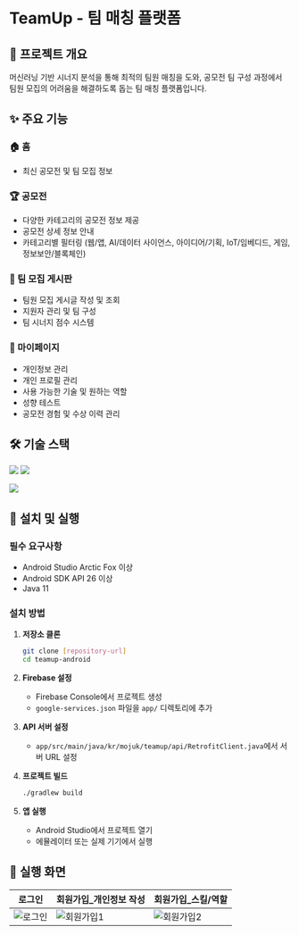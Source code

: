 # TeamUp - 팀 매칭 플랫폼

## 📱 프로젝트 개요

 머신러닝 기반 시너지 분석을 통해 최적의 팀원 매칭을 도와, 공모전 팀 구성 과정에서 팀원 모집의 어려움을 해결하도록 돕는 팀 매칭 플랫폼입니다.

## ✨ 주요 기능

### 🏠 홈
- 최신 공모전 및 팀 모집 정보

### 🏆 공모전
- 다양한 카테고리의 공모전 정보 제공
- 공모전 상세 정보 안내
- 카테고리별 필터링 (웹/앱, AI/데이터 사이언스, 아이디어/기획, IoT/임베디드, 게임, 정보보안/블록체인)

### 👥 팀 모집 게시판
- 팀원 모집 게시글 작성 및 조회
- 지원자 관리 및 팀 구성
- 팀 시너지 점수 시스템

### 👤 마이페이지
- 개인정보 관리
- 개인 프로필 관리
- 사용 가능한 기술 및 원하는 역할
- 성향 테스트
- 공모전 경험 및 수상 이력 관리

## 🛠 기술 스택
<img src="https://img.shields.io/badge/androidstudio-34A853?style=for-the-badge&logo=android&logoColor=white"> <img src="https://img.shields.io/badge/java-007396?style=for-the-badge&logo=java&logoColor=white"> 

<img src="https://img.shields.io/badge/firebase-DD2C00?style=for-the-badge&logo=firebase&logoColor=white"> 

## 🚀 설치 및 실행

### 필수 요구사항
- Android Studio Arctic Fox 이상
- Android SDK API 26 이상
- Java 11

### 설치 방법

1. **저장소 클론**
   ```bash
   git clone [repository-url]
   cd teamup-android
   ```

2. **Firebase 설정**
   - Firebase Console에서 프로젝트 생성
   - `google-services.json` 파일을 `app/` 디렉토리에 추가

3. **API 서버 설정**
   - `app/src/main/java/kr/mojuk/teamup/api/RetrofitClient.java`에서 서버 URL 설정

4. **프로젝트 빌드**
   ```bash
   ./gradlew build
   ```

5. **앱 실행**
   - Android Studio에서 프로젝트 열기
   - 에뮬레이터 또는 실제 기기에서 실행

## 📱 실행 화면



| 로그인| 회원가입_개인정보 작성| 회원가입_스킬/역할|
| --- | --- | --- |
| ![로그인](https://github.com/user-attachments/assets/59a4cd65-ca0a-4664-b6e6-b946dcb3c574) | ![회원가입1](https://github.com/user-attachments/assets/ba792547-a14d-4b1f-89b9-f047f7c1a31b) | ![회원가입2](https://github.com/user-attachments/assets/1e75ff8e-e499-45a5-ab75-49ee49ffebdf) |


